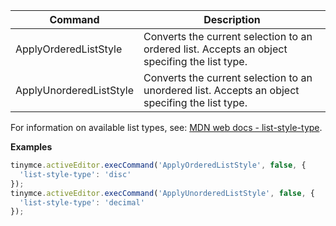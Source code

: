 
| Command                 | Description                                                                                     |
| ----------------------- | ----------------------------------------------------------------------------------------------- |
| ApplyOrderedListStyle   | Converts the current selection to an ordered list. Accepts an object specifing the list type.   |
| ApplyUnorderedListStyle | Converts the current selection to an unordered list. Accepts an object specifing the list type. |

For information on available list types, see: [MDN web docs - list-style-type](https://developer.mozilla.org/en-US/docs/Web/CSS/list-style-type#Values).

**Examples**

```js
tinymce.activeEditor.execCommand('ApplyOrderedListStyle', false, {
  'list-style-type': 'disc'
});
tinymce.activeEditor.execCommand('ApplyUnorderedListStyle', false, {
  'list-style-type': 'decimal'
});
```